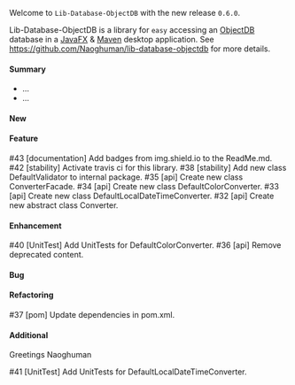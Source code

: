 Welcome to `Lib-Database-ObjectDB` with the new release `0.6.0`.

Lib-Database-ObjectDB is a library for `easy` accessing an [ObjectDB] database in 
a [JavaFX] &amp; [Maven] desktop application. See https://github.com/Naoghuman/lib-database-objectdb 
for more details.


#### Summary
* ...
* ...



#### New



#### Feature
#43 [documentation] Add badges from img.shield.io to the ReadMe.md.
#42 [stability] Activate travis ci for this library.
#38 [stability] Add new class DefaultValidator to internal package.
#35 [api] Create new class ConverterFacade.
#34 [api] Create new class DefaultColorConverter.
#33 [api] Create new class DefaultLocalDateTimeConverter.
#32 [api] Create new abstract class Converter<T>.



#### Enhancement
#40 [UnitTest] Add UnitTests for DefaultColorConverter.
#36 [api] Remove deprecated content.



#### Bug



#### Refactoring
#37 [pom] Update dependencies in pom.xml.



#### Additional



Greetings
Naoghuman



[//]: # (Issues which will be integrated in this release)
#41 [UnitTest] Add UnitTests for DefaultLocalDateTimeConverter.



[//]: # (Links)
[JavaFX]:http://docs.oracle.com/javase/8/javase-clienttechnologies.htm
[Maven]:http://maven.apache.org/
[ObjectDB]:http://www.objectdb.com/
